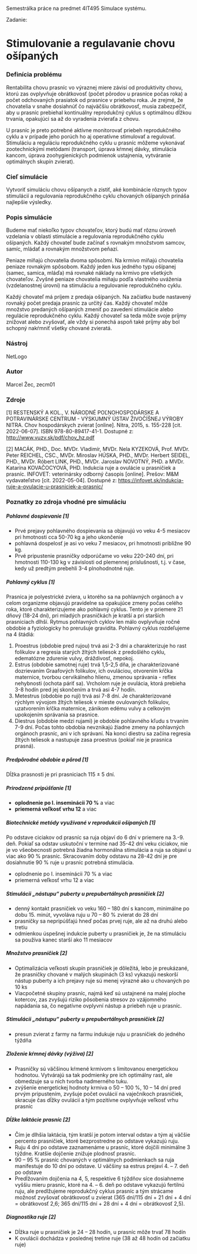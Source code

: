 # 
Semestrálka práce na predmet 4IT495 Simulace systému.

Zadanie:

# Stimulovanie a regulavanie chovu ošípaných
### Definícia problému

Rentabilita chovu prasníc vo výraznej miere závisí od produktivity chovu, ktorú zas ovplyvňuje obrátkovosť (počet pôrodov u prasnice počas roka) a počet odchovaných prasiatok od prasnice v priebehu roka. Je zrejmé, že chovatelia v snahe dosiahnúť čo najväčšiu obrátkovosť, musia zabezpečiť, aby u prasníc prebiehal kontinuálny reprodukčný cyklus s optimálnou dĺžkou trvania, opakujúci sa až do vyradenia zvieraťa z chovu.

U prasníc je preto potrebné aktívne monitorovať priebeh reprodukčného cyklu a v prípade jeho porúch ho aj operatívne stimulovať a regulovať. Stimuláciu a reguláciu reprodukčného cyklu u prasníc môžeme vykonávať zootechnickými metódami (transport, úprava kŕmnej dávky, stimulácia kancom, úprava zoohygienických podmienok ustajnenia, vytváranie optimálnych skupín zvierat).


### Cieľ simulácie

Vytvoriť simuláciu chovu ošípanych a zistiť, aké kombinácie rôznych typov stimulácií a regulovania reprodukčného cyklu chovaných ošípaných prináša najlepšie výsledky.

### Popis simulácie

Budeme mať niekoľko typov chovateľov, ktorý budú mať rôznu úroveň vzdelania v oblasti stimulácie a regulovania reprodukčného cyklu ošípaných. Každý chovateľ bude začínať s rovnakým množstvom samcov, samíc, mládať a rovnakým množstvom peňazí.

Peniaze míňajú chovatelia dvoma spôsobmi. Na krmivo míňajú chovatelia peniaze rovnakým spôsobom. Každý jeden kus jedného typu ošípanej (samec, samica, mláďa) má rovnaké náklady na krmivo pre všetkých chovateľov. Zvyšné peniaze chovatelia míňaju podľa vlastného uváženia (vzdelanostnej úrovni) na stimuláciu a regulovanie reprodukčného cyklu.

Každý chovateľ má príjem z predaja ošípaných. Na začiatku bude nastavený rovnaký počet predaja prasníc za určitý čas. Každý chovateľ môže množstvo predaných ošípaných zmeniť po zavedení stimulácie alebo regulácie reprodukčného cyklu. Každý chovateľ sa teda môže svoje príjmy znižovat alebo zvyšovať, ale vždy si ponechá aspoň také príjmy aby bol schopný nakŕmniť všetky chované zvieratá.

### Nástroj

NetLogo

### Autor

Marcel Žec, zecm01

### Zdroje
[1] RESTENSKÝ A KOL., V. NÁRODNÉ POĽNOHOSPODÁRSKE A POTRAVINÁRSKE CENTRUM - VÝSKUMNÝ ÚSTAV ŽIVOČÍŠNEJ VÝROBY NITRA. Chov hospodárskych zvierat [online]. Nitra, 2015, s. 155-228 [cit. 2022-06-07]. ISBN 978-80-89417-41-1. Dostupné z: http://www.vuzv.sk/pdf/chov_hz.pdf

[2] MACÁK, PHD., Doc. MVDr. Vladimír, MVDr. Nela KYZEKOVÁ, Prof. MVDr. Peter REICHEL, CSC., MVDr. Miroslav HÚSKA, PHD., MVDr. Herbert SEIDEL, PHD., MVDr. Róbert LINK, PHD., MVDr. Jaroslav NOVOTNÝ, PHD. a MVDr. Katarína KOVAČOCYOVÁ, PHD. Indukcia ruje a ovulácie u prasničiek a prasníc. INFOVET: veterinársky odborný časopis [online]. Prešov: M&M vydavateľstvo [cit. 2022-05-04]. Dostupné z: https://infovet.sk/indukcia-ruje-a-ovulacie-u-prasniciek-a-prasnic/


### Poznatky zo zdroja vhodné pre simuláciu
##### Pohlavné dospievanie [1]
- Prvé prejavy pohlavného dospievania sa objavujú vo veku 4-5 mesiacov pri hmotnosti cca 50-70 kg a jeho ukončenie
- pohlavná dospelosť je asi vo veku 7 mesiacov, pri hmotnosti približne 90 kg. 
- Prvé pripustenie prasničky odporúčame vo veku 220-240 dní, pri hmotnosti 110-130 kg v závislosti od plemennej príslušnosti, t.j. v čase, kedy už predtým prebehli 3-4 plnohodnotné ruje. 

##### Pohlavný cyklus [1]
Prasnica je polyestrické zviera, u ktorého sa na pohlavných orgánoch a v celom
organizme objavujú pravidelne sa opakujúce zmeny počas celého roka, ktoré
charakterizujeme ako pohlavný cyklus. Tento je v priemere 21 dňový (18-24 dní), pri
mladých prasničkách je kratší a pri starších prasniciach dlhší. Rytmus pohlavných cyklov
len málo ovplyvňuje ročné obdobie a fyziologicky ho prerušuje gravidita. Pohlavný
cyklus rozdeľujeme na 4 štádiá:
1. Proestrus (obdobie pred rujou) trvá asi 2-3 dni a charakterizuje ho rast folikulov
a regresia starých žltých teliesok z predošlého cyklu, edematózne zdurenie vulvy,
dráždivosť, nepokoj.
2. Estrus (obdobie samotnej ruje) trvá 1,5-2,5 dňa, je charakterizované dozrievaním
Graafových folikulov, ich ovuláciou, otvorením kŕčka maternice, tvorbou
cervikálneho hlienu, zmenou správania - reflex nehybnosti (ochota páriť sa).
Vrcholom ruje je ovulácia, ktorá prebieha 3-8 hodín pred jej skončením a trvá asi 4-7
hodín.
3. Metestrus (obdobie po ruji) trvá asi 7-8 dní. Je charakterizované rýchlym vývojom
žltých teliesok v mieste ovulovaných folikulov, uzatvorením kŕčka maternice,
zánikom edému vulvy a celkovým upokojením správania sa prasnice.
4. Diestrus (obdobie medzi rujami) je obdobie pohlavného kľudu s trvaním 7-9 dní.
Počas tohto obdobia nevznikajú žiadne zmeny na pohlavných orgánoch prasníc, ani
v ich správaní. Na konci diestru sa začína regresia žltých teliesok a nastupuje zasa
proestrus (pokiaľ nie je prasnica prasná).

##### Predpôrodné obdobie a pôrod [1]
Dĺžka prasnosti je pri prasniciach 115 ± 5 dní. 

##### Prirodzené pripúšťanie [1]
- **oplodnenie po I. inseminácii 70 %** a viac
- **priemerná veľkosť vrhu 12**  a viac

##### Biotechnické metódy využívané v reprodukcii ošípaných [1]
Po odstave ciciakov od prasníc sa ruja objaví do 6 dní v priemere na 3.-9. deň. Pokiaľ
sa odstav uskutoční v termíne nad 35-42 dní veku ciciakov, nie je vo všeobecnosti
potrebná žiadna hormonálna stimulácia a ruja sa objaví u viac ako 90 % prasníc.
Skracovaním doby odstavu na 28-42 dní je pre dosiahnutie 90 % ruje u prasníc potrebná
stimulácia.

- oplodnenie po I. inseminácii 70 % a viac
- priemerná veľkosť vrhu 12 a viac 


##### Stimulácii „nástupu“ puberty u prepubertálnych prasničiek [2]
- denný kontakt prasničiek vo veku 160 – 180 dní s kancom, minimálne po dobu 15. minút, vyvoláva ruju u 70 – 80 % zvierat do 28 dní
- prasničky sa nepripúšťajú hneď počas prvej ruje, ale až na druhú alebo tretiu 
- odmienkou úspešnej indukcie puberty u prasničiek je, že na stimuláciu sa používa kanec starší ako 11 mesiacov

##### Množstvo prasničiek [2]
- Optimalizácia veľkosti skupín prasničiek je dôležitá, lebo je preukázané, že prasničky chované v malých skupinách (3 ks) vykazujú neskorší nástup puberty a ich prejavy ruje sú menej výrazné ako u chovaných po 10 ks
- Viacpočetné skupiny prasníc, najmä keď sú ustajnené na malej ploche kotercov, zas zvyšujú riziko pôsobenia stresov zo vzájomného napádania sa, čo negatívne ovplyvní nástup a priebeh ruje u prasníc.

##### Stimulácii „nástupu“ puberty u prepubertálnych prasničiek [2]
- presun zvierat z farmy na farmu indukuje ruju u prasničiek do jedného týždňa

##### Zloženie kŕmnej dávky (výživa) [2]
- Prasničky sú väčšinou kŕmené krmivom s limitovanou energetickou hodnotou. Vytvárajú sa tak podmienky pre ich optimálny rast, ale obmedzuje sa u nich tvorba nadmerného tuku.
- zvýšenie energetickej hodnoty krmiva o 50 – 100 %, 10 – 14 dní pred prvým pripustením, zvyšuje počet ovulácií na vaječníkoch prasničiek, skracuje čas dĺžky ovulácií a tým pozitívne ovplyvňuje veľkosť vrhu prasníc

##### Dĺžke laktácie prasníc [2]
- Čím je dlhšia laktácia, tým kratší je potom interval odstav a tým aj väčšie percento prasničiek, ktoré bezprostredne po odstave vykazujú ruju. 
- Ruju 4 dni po odstave zaznamenáme u prasníc, ktoré dojčili minimálne 3 týždne. Kratšie dojčenie znižuje plodnosť prasníc. 
- 90 – 95 % prasníc chovaných v optimálnych podmienkach sa ruja manifestuje do 10 dní po odstave. U väčšiny sa estrus prejaví 4. – 7. deň po odstave
- Predĺžovaním dojčenia na 4, 5, respektíve 6 týždňov síce dosiahneme vyššiu mieru prasníc, ktoré na 4. – 6. deň po odstave vykazujú fertilnú ruju, ale predlžujeme reprodukčný cyklus prasníc a tým strácame možnosť zvyšovať obrátkovosť u zvierat (365 dní/115 dní + 21 dní + 4 dní = obrátkovosť 2,6; 365 dní/115 dní + 28 dní + 4 dní = obrátkovosť 2,5).

##### Diagnostika ruje  [2]
- Dĺžka ruje u prasničiek je 24 – 28 hodín, u prasníc môže trvať 78 hodín
- K ovulácii dochádza v poslednej tretine ruje (38 až 48 hodín od začiatku ruje)
